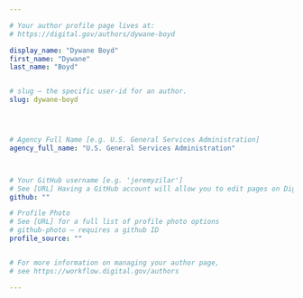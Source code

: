 ```yaml
---

# Your author profile page lives at:
# https://digital.gov/authors/dywane-boyd

display_name: "Dywane Boyd"
first_name: "Dywane"
last_name: "Boyd"


# slug — the specific user-id for an author.
slug: dywane-boyd




# Agency Full Name [e.g. U.S. General Services Administration]
agency_full_name: "U.S. General Services Administration"



# Your GitHub username [e.g. 'jeremyzilar']
# See [URL] Having a GitHub account will allow you to edit pages on DigitalGov. The image used in your GitHub account can also be used to populate your digital.gov profile photo.
github: ""

# Profile Photo
# See [URL] for a full list of profile photo options
# github-photo — requires a github ID
profile_source: ""


# For more information on managing your author page,
# see https://workflow.digital.gov/authors

---
```


